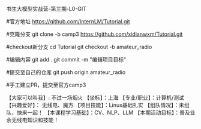 书生大模型实战营-第三期-L0-GIT


#官方地址
https://github.com/InternLM/Tutorial.git


#克隆分支
git clone -b camp3 https://github.com/xidianwxm/Tutorial.git

#checkout新分支
cd Tutorial
git checkout -b amateur_radio

#编辑内容
git add .
git commit -m "编辑项目目标"

#提交至自己的仓库
git push origin amateur_radio

#手工建立PR，提交至官方camp3






【大家可以叫我】: 不过一场烟火
【坐标】：上海
【专业/职业】：计算机/测试
【兴趣爱好】： 无线电、魔方
【项目技能】：Linux基础扎实
【组队情况】：未组队，快来一起！
【本课程学习基础】：CV、NLP、LLM
【本期活动目标】：普及业余无线电知识和技能！
